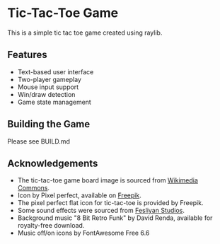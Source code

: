 # Tic-Tac-Toe Game

This is a simple tic tac toe game created using raylib.

## Features

- Text-based user interface
- Two-player gameplay
- Mouse input support
- Win/draw detection
- Game state management


## Building the Game

Please see BUILD.md

## Acknowledgements

- The tic-tac-toe game board image is sourced from [Wikimedia Commons](https://commons.wikimedia.org/wiki/File:Tic-tac-toe-game-1.svg).
- Icon by Pixel perfect, available on [Freepik](https://www.freepik.com/icon/tic-tac-toe_2911080).
- The pixel perfect flat icon for tic-tac-toe is provided by Freepik.
- Some sound effects were sourced from [Fesliyan Studios](https://www.fesliyanstudios.com).
- Background music "8 Bit Retro Funk" by David Renda, available for royalty-free download.
- Music off/on icons by FontAwesome Free 6.6